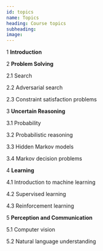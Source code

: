```yaml
---
id: topics
name: Topics
heading: Course topics
subheading: 
image: 
---
```


1 **Introduction**

2 **Problem Solving**

2.1 Search

2.2 Adversarial search

2.3 Constraint satisfaction problems

3 **Uncertain Reasoning**

3.1 Probability

3.2 Probabilistic reasoning

3.3 Hidden Markov models

3.4 Markov decision problems

4 **Learning**

4.1 Introduction to machine learning

4.2 Supervised learning

4.3 Reinforcement learning

5 **Perception and Communication**

5.1 Computer vision 

5.2 Natural language understanding